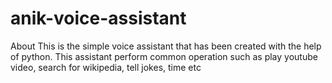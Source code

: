 # anik-voice-assistant

About
This is the simple voice assistant that has been created with the help of python. This assistant perform common operation such as play youtube video, search for wikipedia, tell jokes, time etc
